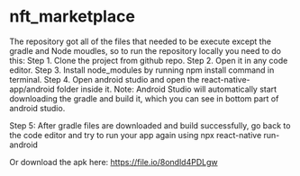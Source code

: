# nft_marketplace

The repository got all of the files that needed to be execute except the gradle and Node moudles, 
so to run the repository locally you need to do this: 
Step 1. Clone the project from github repo.
Step 2. Open it in any code editor.
Step 3. Install node_modules by running npm install command in terminal.
Step 4. Open android studio and open the react-native-app/android folder inside it.
Note: Android Studio will automatically start downloading the gradle and build it, which you can see in bottom part of android studio.

Step 5: After gradle files are downloaded and build successfully, go back to the code editor and try to run your app again using
npx react-native run-android

Or download the apk here: https://file.io/8ondld4PDLgw
